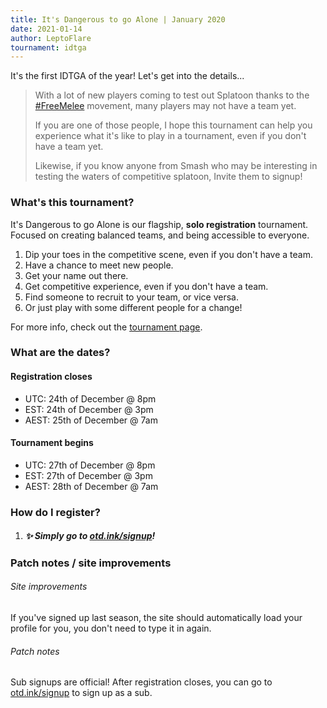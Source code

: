```yaml
---
title: It's Dangerous to go Alone | January 2020
date: 2021-01-14
author: LeptoFlare
tournament: idtga
---
```


It's the first IDTGA of the year! Let's get into the details...

> With a lot of new players coming to test out Splatoon thanks to the [#FreeMelee](https://twitter.com/hashtag/FreeMelee) movement, many players may not have a team yet.
>
> If you are one of those people, I hope this tournament can help you experience what it's like to play in a tournament, even if you don't have a team yet.
>
> Likewise, if you know anyone from Smash who may be interesting in testing the waters of competitive splatoon, Invite them to signup!

### What's this tournament?
It's Dangerous to go Alone is our flagship, **solo registration** tournament. Focused on creating balanced teams, and being accessible to everyone.

1. Dip your toes in the competitive scene, even if you don't have a team.
1. Have a chance to meet new people.
1. Get your name out there.
1. Get competitive experience, even if you don't have a team.
1. Find someone to recruit to your team, or vice versa.
1. Or just play with some different people for a change!

For more info, check out the [tournament page](https://otd.ink/idtga).

### What are the dates?
#### Registration closes
- UTC: 24th of December @ 8pm
- EST: 24th of December @ 3pm
- AEST: 25th of December @ 7am

#### Tournament begins
- UTC: 27th of December @ 8pm
- EST: 27th of December @ 3pm
- AEST: 28th of December @ 7am

### How do I register?
1. ##### :sparkles: Simply go to [otd.ink/signup](https://otd.ink/signup)!

### Patch notes / site improvements
###### Site improvements
If you've signed up last season, the site should automatically load your profile for you, you don't need to type it in again.

###### Patch notes
Sub signups are official! After registration closes, you can go to [otd.ink/signup](https://otd.ink/signup) to sign up as a sub.
